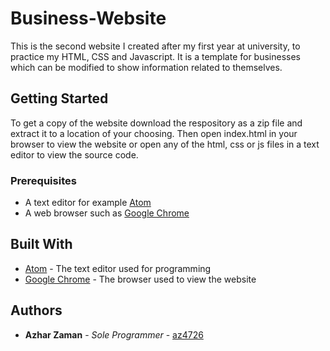 # Business-Website

This is the second website I created after my first year at university, to practice my HTML, CSS and Javascript. It is a template for businesses which can be modified to show information related to themselves.

## Getting Started

To get a copy of the website download the respository as a zip file and extract it to a location of your choosing. Then open index.html in your browser to view the website or open any of the html, css or js files in a text editor to view the source code.

### Prerequisites

* A text editor for example [Atom](https://atom.io/)
* A web browser such as [Google Chrome](https://www.google.com/chrome/)

## Built With

* [Atom](https://atom.io/) - The text editor used for programming
* [Google Chrome](https://www.google.com/chrome/) - The browser used to view the website

## Authors

* **Azhar Zaman** - *Sole Programmer* - [az4726](https://github.com/az4726)
